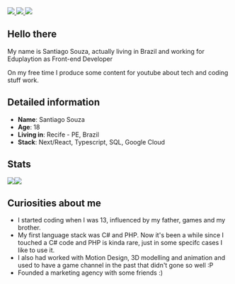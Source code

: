 <div>
    <a target='_blank' href="https://instagram.com/euosantiago">
        <img src="https://img.shields.io/badge/Instagram-E4405F?style=for-the-badge&logo=instagram&logoColor=white">
    </a>
   <a target='_blank' href="https://twitter.com/elpatino_">
        <img src="https://img.shields.io/badge/Twitter-1DA1F2?style=for-the-badge&logo=twitter&logoColor=white">
    </a>
    <a target='_blank' href="https://www.linkedin.com/in/santiago-souza-49778b1b2/">
        <img src="https://img.shields.io/badge/LinkedIn-0077B5?style=for-the-badge&logo=linkedin&logoColor=white">
    </a>
</div>

## Hello there

My name is Santiago Souza, actually living in Brazil and working for Eduplaytion as Front-end Developer

On my free time I produce some content for youtube about tech and coding stuff work.

## Detailed information

* **Name**: Santiago Souza
* **Age**: 18
* **Living in**: Recife - PE, Brazil
* **Stack**: Next/React, Typescript, SQL, Google Cloud

## Stats

  <div style="display: flex; flex-direction: row;">
    <img src="https://github-readme-stats.vercel.app/api?username=makis-san&show_icons=true&theme=tokyonight"/>
    <img src="https://github-readme-stats.vercel.app/api/top-langs/?username=makis-san&layout=compact&theme=tokyonight"/>
  </div>

## Curiosities about me

* I started coding when I was 13, influenced by my father, games and my brother.
* My first language stack was C# and PHP. Now it's been a while since I touched a C# code and PHP is kinda rare, just in some specifc cases I like to use it.
* I also had worked with Motion Design, 3D modelling and animation and used to have a game channel in the past that didn't gone so well :P
* Founded a marketing agency with some friends :)
